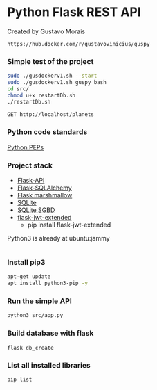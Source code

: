 # Python Flask REST API

Created by Gustavo Morais

```
https://hub.docker.com/r/gustavovinicius/guspy
```

### Simple test of the project
```sh
sudo ./gusdockerv1.sh --start
sudo ./gusdockerv1.sh guspy bash
cd src/
chmod u+x restartDb.sh
./restartDb.sh

GET http://localhost/planets
```
### Python code standards
[Python PEPs](https://peps.python.org/pep-0008/)
### Project stack
- [Flask-API](https://flask.palletsprojects.com/en/3.0.x/)
- [Flask-SQLAlchemy](https://pypi.org/project/Flask-SQLAlchemy/)
- [Flask marshmallow](https://pypi.org/project/flask-marshmallow/)
- [SQLite](https://www.sqlite.org/docs.html)
- [SQLite SGBD](https://sqlitebrowser.org/dl/)
- [flask-jwt-extended](https://flask-jwt-extended.readthedocs.io/en/stable/)
    - pip install flask-jwt-extended

Python3 is already at ubuntu:jammy

```sh
```
### Install pip3
```sh
apt-get update
apt install python3-pip -y
```
### Run the simple API
```sh
python3 src/app.py
```
### Build database with flask
```ssh
flask db_create
```
### List all installed libraries
```sh
pip list
```
